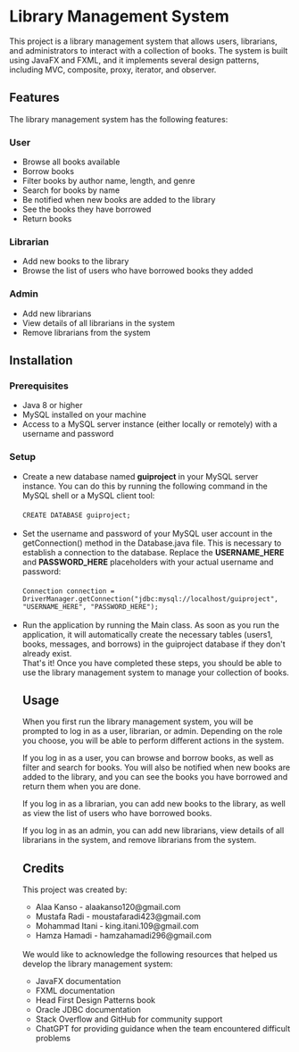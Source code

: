 <h1>Library Management System</h1>
This project is a library management system that allows users, librarians, and administrators to interact with a collection of books. The system is built using JavaFX and FXML, and it implements several design patterns, including MVC, composite, proxy, iterator, and observer.

<h2>Features</h2>
The library management system has the following features:

<h3>User</h3>
<ul>
<li>Browse all books available</li>
<li>Borrow books</li>
<li>Filter books by author name, length, and genre</li>
<li>Search for books by name</li>
<li>Be notified when new books are added to the library</li>
<li>See the books they have borrowed</li>
<li>Return books</li>
</ul>
<h3>Librarian</h3>
<ul>
<li>Add new books to the library</li>
<li>Browse the list of users who have borrowed books they added</li>
</ul>
<h3>Admin</h3>
<ul>
<li>Add new librarians</li>
<li>View details of all librarians in the system</li>
<li>Remove librarians from the system</li>
</ul>
<h2>Installation</h2>
<h3>Prerequisites</h3>
<ul>
<li>Java 8 or higher</li>
<li>MySQL installed on your machine</li>
<li>Access to a MySQL server instance (either locally or remotely) with a username and password</li>
</ul>
<h3>Setup</h3>
<ul>
<li>Create a new database named <b>guiproject</b> in your MySQL server instance. You can do this by running the following command in the MySQL shell or a MySQL client tool:
<br><br>
<code>CREATE DATABASE guiproject;</code>
<br><br>
</li>
<li>Set the username and password of your MySQL user account in the getConnection() method in the Database.java file. This is necessary to establish a connection to the database. Replace the <b>USERNAME_HERE</b> and <b>PASSWORD_HERE</b> placeholders with your actual username and password:
<br><br>
<code>Connection connection = DriverManager.getConnection("jdbc:mysql://localhost/guiproject", "USERNAME_HERE", "PASSWORD_HERE");</code>
<br><br>
</li>
<li>Run the application by running the Main class. As soon as you run the application, it will automatically create the necessary tables (users1, books, messages, and borrows) in the guiproject database if they don't already exist.</li>
That's it! Once you have completed these steps, you should be able to use the library management system to manage your collection of books.

<h2>Usage</h2>
When you first run the library management system, you will be prompted to log in as a user, librarian, or admin. Depending on the role you choose, you will be able to perform different actions in the system.

If you log in as a user, you can browse and borrow books, as well as filter and search for books. You will also be notified when new books are added to the library, and you can see the books you have borrowed and return them when you are done.

If you log in as a librarian, you can add new books to the library, as well as view the list of users who have borrowed books.

If you log in as an admin, you can add new librarians, view details of all librarians in the system, and remove librarians from the system.

<h2>Credits</h2>
This project was created by:
<ul>
<li>Alaa Kanso - alaakanso120@gmail.com</li>
<li>Mustafa Radi - moustafaradi423@gmail.com</li>
<li>Mohammad Itani - king.itani.109@gmail.com</li>
<li>Hamza Hamadi - hamzahamadi296@gmail.com</li>
</ul>
<br>
We would like to acknowledge the following resources that helped us develop the library management system:
<ul>
<li>JavaFX documentation</li>
<li>FXML documentation</li>
<li>Head First Design Patterns book</li>
<li>Oracle JDBC documentation</li>
<li>Stack Overflow and GitHub for community support</li>
<li>ChatGPT for providing guidance when the team encountered difficult problems</li>
</ul>
